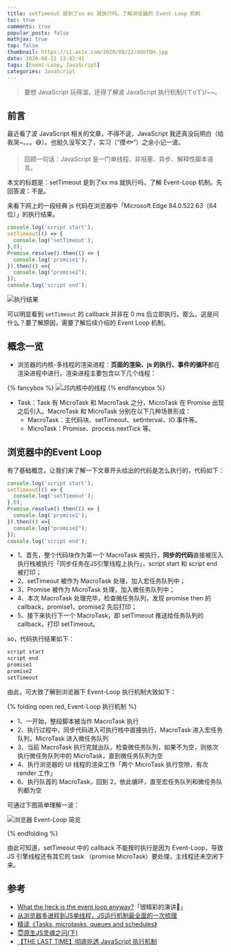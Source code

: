 ```yaml
---
title: setTimeout 是到了xx ms 就执行吗，了解浏览器的 Event-Loop 机制
toc: true
comments: true
popular_posts: false
mathjax: true
top: false
thumbnail: https://s1.ax1x.com/2020/08/22/ddnTQH.jpg
date: 2020-08-22 13:42:41
tags: [Event-Loop, JavaScript]
categories: JavaScript
---
```


> 要想 JavaScript 玩得溜，还得了解波 JavaScript 执行机制/(ㄒoㄒ)/~~。

## 前言

最近看了波 JavaScript 相关的文章，不得不说，JavaScript 我还真没玩明白（给我哭~。。。😅）。也挺久没写文了，实习（“摸🐟”）之余小记一波。

> 回顾一句话：JavaScript 是一门单线程、非阻塞、异步、解释性脚本语言。

本文的标题是：setTimeout 是到了xx ms 就执行吗，了解 Event-Loop 机制。先回答波：不是。

来看下网上的一段经典 js 代码在浏览器中「Microsoft Edge 84.0.522.63（64位）」的执行结果。

```js
console.log('script start');
setTimeout(() => {
  console.log('setTimeout');
},0);
Promise.resolve().then(() => {
  console.log('promise1');
}).then(() =>{
  console.log("promise2");
});
console.log('script end');
```

<!-- more -->

![执行结果](https://cdn.jsdelivr.net/gh/ssmath/picgo-pic/img/20200822164050.png)

可以明显看到 `setTimeout` 的 callback 并非在 0 ms 后立即执行。那么，这是问什么？要了解原因，需要了解后续介绍的 Event Loop 机制。

## 概念一览

- 浏览器的内核-多线程的渲染进程：**页面的渲染、js 的执行、事件的循环**都在渲染进程中进行。渲染进程主要包含以下几个线程：

{% fancybox %}
![JS内核中的线程](https://cdn.jsdelivr.net/gh/ssmath/picgo-pic/img/20200822183240.png)
{% endfancybox %}

- Task：Task 有 MicroTask 和 MacroTask 之分，MicroTask 在 Promise 出现之后引入。MacroTask 和 MicroTask 分别在以下几种场景形成：
  - MacroTask：主代码块、setTimeout、setInterval、IO 事件等。
  - MicroTask：Promise、process.nextTick 等。

## 浏览器中的Event Loop

有了基础概念，让我们来了解一下文章开头给出的代码是怎么执行的，代码如下：

```js
console.log('script start');
setTimeout(() => {
  console.log('setTimeout');
},0);
Promise.resolve().then(() => {
  console.log('promise1');
}).then(() =>{
  console.log("promise2");
});
console.log('script end');
```

- 1、首先，整个代码块作为第一个 MacroTask 被执行，**同步的代码**直接被压入执行栈被执行「同步任务在JS引擎线程上执行」，script start 和 script end 被打印；
- 2、setTimeout 被作为 MacroTask 处理，加入宏任务队列中；
- 3、Promise 被作为 MicroTask 处理，加入微任务队列中；
- 4、本次 MacroTask 处理完毕，检查微任务队列，发现 promise then 的 callback，promise1，promise2 先后打印；
- 5、接下来执行下一个 MacroTask，即 setTimeout 推送给任务队列的 callback，打印 setTimeout。

so，代码执行结果如下：

```bash
script start
script end
promise1
promise2
setTimeout
```

由此，可大致了解到浏览器下 Event-Loop 执行机制大致如下：

{% folding open red, Event-Loop 执行机制 %}

- 1、一开始，整段脚本被当作 MacroTask 执行
- 2、执行过程中，同步代码进入可执行栈中直接执行，MacroTask 进入宏任务队列，MicroTask 进入微任务队列
- 3、当前 MacroTask 执行完就出队，检查微任务队列，如果不为空，则依次执行微任务队列中的 MicroTask，直到微任务队列为空
- 4、执行浏览器的 UI 线程的渲染工作「两个 MicroTask 执行空隙，有次 render 工作」
- 6、执行队首的 MacroTask，回到 2，依此循环，直至宏任务队列和微任务队列都为空

可通过下图简单理解一波：

![浏览器 Event-Loop 简览](https://cdn.jsdelivr.net/gh/ssmath/picgo-pic/img/20200822201854.png)

{% endfolding %}

由此可知道，setTimeout 中的 callback 不能按时执行是因为 Event-Loop，导致 JS 引擎线程还有其它的 task （promise MicroTask）要处理，主线程还未空闲下来。

## 参考

- [What the heck is the event loop anyway?](https://www.youtube.com/watch?reload=9&v=8aGhZQkoFbQ)「很精彩的演讲🐂」
- [从浏览器多进程到JS单线程，JS运行机制最全面的一次梳理](https://segmentfault.com/a/1190000012925872)
- [精读《Tasks, microtasks, queues and schedules》](https://zhuanlan.zhihu.com/p/187069497)
- [😇原生JS灵魂之问(下)](https://juejin.im/post/6844904004007247880#heading-6)
- [【THE LAST TIME】彻底吃透 JavaScript 执行机制](https://juejin.im/post/6844903955286196237)

